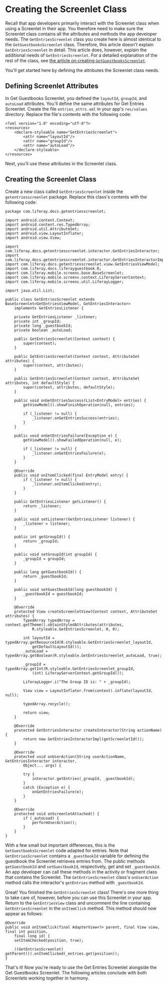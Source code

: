 # Creating the Screenlet Class [](id=creating-the-screenlet-class-0)

Recall that app developers primarily interact with the Screenlet class when 
using a Screenlet in their app. You therefore need to make sure the Screenlet 
class contains all the attributes and methods the app developer needs. The 
`GetEntriesScreenlet` class you create here is almost identical to the 
`GetGuestbooksScreenlet` class. Therefore, this article doesn't explain 
`GetEntriesScreenlet` in detail. This article does, however, explain the 
additional needs of `GetEntriesScreenlet`. For a detailed explanation of the 
rest of the class, see 
[the article on creating `GetGuestbooksScreenlet`](http://www.liferay.com/). 

You'll get started here by defining the attributes the Screenlet class needs. 

## Defining Screenlet Attributes [](id=defining-screenlet-attributes)

In Get Guestbooks Screenlet, you defined the `layoutId`, `groupId`, and 
`autoLoad` attributes. You'll define the same attributes for Get Entries 
Screenlet. Create the file `entries_attrs.xml` in your app's `res/values` 
directory. Replace the file's contents with the following code:

    <?xml version="1.0" encoding="utf-8"?>
    <resources>
        <declare-styleable name="GetEntriesScreenlet">
            <attr name="layoutId"/>
            <attr name="groupId"/>
            <attr name="autoLoad"/>
        </declare-styleable>
    </resources>

Next, you'll use these attributes in the Screenlet class.

## Creating the Screenlet Class [](id=creating-the-screenlet-class)

Create a new class called `GetEntriesScreenlet` inside the `getentriesscreenlet` 
package. Replace this class's contents with the following code:

    package com.liferay.docs.getentriesscreenlet;

    import android.content.Context;
    import android.content.res.TypedArray;
    import android.util.AttributeSet;
    import android.view.LayoutInflater;
    import android.view.View;

    import com.liferay.docs.getentriesscreenlet.interactor.GetEntriesInteractor;
    import com.liferay.docs.getentriesscreenlet.interactor.GetEntriesInteractorImpl;
    import com.liferay.docs.getentriesscreenlet.view.GetEntriesViewModel;
    import com.liferay.docs.liferayguestbook.R;
    import com.liferay.mobile.screens.base.BaseScreenlet;
    import com.liferay.mobile.screens.context.LiferayServerContext;
    import com.liferay.mobile.screens.util.LiferayLogger;

    import java.util.List;

    public class GetEntriesScreenlet extends BaseScreenlet<GetEntriesViewModel, GetEntriesInteractor>
        implements GetEntriesListener {

        private GetEntriesListener _listener;
        private int _groupId;
        private long _guestbookId;
        private boolean _autoLoad;

        public GetEntriesScreenlet(Context context) {
            super(context);
        }

        public GetEntriesScreenlet(Context context, AttributeSet attributes) {
            super(context, attributes);
        }

        public GetEntriesScreenlet(Context context, AttributeSet attributes, int defaultStyle) {
            super(context, attributes, defaultStyle);
        }

        public void onGetEntriesSuccess(List<EntryModel> entries) {
            getViewModel().showFinishOperation(null, entries);

            if (_listener != null) {
                _listener.onGetEntriesSuccess(entries);
            }
        }

        public void onGetEntriesFailure(Exception e) {
            getViewModel().showFailedOperation(null, e);

            if (_listener != null) {
                _listener.onGetEntriesFailure(e);
            }
        }

        @Override
        public void onItemClicked(final EntryModel entry) {
            if (_listener != null) {
                _listener.onItemClicked(entry);
            }
        }

        public GetEntriesListener getListener() {
            return _listener;
        }

        public void setListener(GetEntriesListener listener) {
            _listener = listener;
        }

        public int getGroupId() {
            return _groupId;
        }

        public void setGroupId(int groupId) {
            _groupId = groupId;
        }

        public long getGuestbookId() {
            return _guestbookId;
        }

        public void setGuestbookId(long guestbookId) {
            _guestbookId = guestbookId;
        }

        @Override
        protected View createScreenletView(Context context, AttributeSet attributes) {
            TypedArray typedArray = context.getTheme().obtainStyledAttributes(attributes, 
                R.styleable.GetEntriesScreenlet, 0, 0);

            int layoutId = typedArray.getResourceId(R.styleable.GetEntriesScreenlet_layoutId, 
                getDefaultLayoutId());
            _autoLoad = typedArray.getBoolean(R.styleable.GetEntriesScreenlet_autoLoad, true);

            _groupId = typedArray.getInt(R.styleable.GetEntriesScreenlet_groupId,
                (int) LiferayServerContext.getGroupId());

            LiferayLogger.i("The Group ID is: " + _groupId);

            View view = LayoutInflater.from(context).inflate(layoutId, null);

            typedArray.recycle();

            return view;
        }

        @Override
        protected GetEntriesInteractor createInteractor(String actionName) {
            return new GetEntriesInteractorImpl(getScreenletId());
        }

        @Override
        protected void onUserAction(String userActionName, GetEntriesInteractor interactor, 
            Object... args) {

            try {
                interactor.getEntries(_groupId, _guestbookId);
            }
            catch (Exception e) {
                onGetEntriesFailure(e);
            }
        }

        @Override
        protected void onScreenletAttached() {
            if (_autoLoad) {
                performUserAction();
            }
        }
    }

With a few small but important differences, this is the `GetGuestbooksScreenlet` 
code adapted for entries. Note that `GetEntriesScreenlet` contains a 
`_guestbookId` variable for defining the guestbook the Screenlet retrieves 
entries from. The public methods `getGuestbookId` and `setGuestbookId`, 
respectively, get and set `_guestbookId`. An app developer can call these 
methods in the activity or fragment class that contains the Screenlet. The 
`GetEntriesScreenlet` class's `onUserAction` method calls the interactor's 
`getEntries` method with `_guestbookId`. 

Great! You finished the `GetEntriesScreenlet` class! There's one more thing to 
take care of, however, before you can use this Screenlet in your app. Return to 
the `GetEntriesView` class and uncomment the line containing 
`GetEntriesScreenlet` in the `onItemClick` method. This method should now appear 
as follows:

    @Override
    public void onItemClick(final AdapterView<?> parent, final View view, final int position, 
        final long id) {
        setItemChecked(position, true);

        ((GetEntriesScreenlet) getParent()).onItemClicked(_entries.get(position));
    }

That's it! Now you're ready to use the Get Entries Screenlet alongside the Get 
Guestbooks Screenlet. The following articles conclude with both Screenlets 
working together in harmony. 
